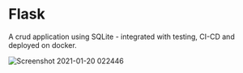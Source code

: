 # Flask
A crud application using SQLite - integrated with testing, CI-CD and deployed on docker. 

![Screenshot 2021-01-20 022446](https://user-images.githubusercontent.com/38083799/105114332-fd063900-5ac6-11eb-8a62-b8ab92bba4f1.png)
